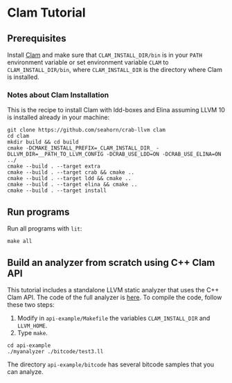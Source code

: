 # Clam Tutorial #

## Prerequisites ##

Install [Clam](https://github.com/seahorn/crab-llvm#requirements-for-compiling-from-sources) and make sure that `CLAM_INSTALL_DIR/bin` is in your `PATH` environment variable or set environment variable `CLAM` to `CLAM_INSTALL_DIR/bin`, where `CLAM_INSTALL_DIR` is the directory where Clam is installed. 

### Notes about Clam Installation ###

This is the recipe to install Clam with ldd-boxes and Elina assuming LLVM 10 is installed already in your machine:

```
git clone https://github.com/seahorn/crab-llvm clam
cd clam
mkdir build && cd build
cmake -DCMAKE_INSTALL_PREFIX=_CLAM_INSTALL_DIR_ -DLLVM_DIR=__PATH_TO_LLVM_CONFIG -DCRAB_USE_LDD=ON -DCRAB_USE_ELINA=ON ../
cmake --build . --target extra                 
cmake --build . --target crab && cmake ..
cmake --build . --target ldd && cmake ..
cmake --build . --target elina && cmake ..
cmake --build . --target install 
```

## Run programs ##

Run all programs with `lit`:

``` 
make all
```

## Build an analyzer from scratch using C++ Clam API ##

This tutorial includes a standalone LLVM static analyzer that uses
the C++ Clam API. The code of the full analyzer is [here](https://github.com/caballa/clam-tutorial/blob/master/api-example/myanalyzer.cpp). 
To compile the code, follow these two steps: 

1. Modify in `api-example/Makefile` the variables `CLAM_INSTALL_DIR` and `LLVM_HOME`.
2. Type `make`.

```
cd api-example
./myanalyzer ./bitcode/test3.ll
```

The directory `api-example/bitcode` has several bitcode samples that you can analyze.



